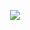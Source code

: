 
  <p align="center">
  <a href="https://github.com/tanviruman">
    </a>
</p>

<p align="center">
  <a href="https://github.com/MusarratZeba/readme-typing-svg">
    <img src="https://readme-typing-svg.demolab.com/?lines=HI!%20I%20am%20Tanvir%20Ahmed;CSE%20@%20UIU-232;Junior%20Programmer;Aspiring%20Data%20Scientist;Research%20and%20Robotics%20Enthusiast;Always%20learning%20new%20things&font=Fira%20Code&center=true&width=440&height=45&color=FF0000&vCenter=true&pause=1000&size=22"" />
</a>

</p>



<br/>

